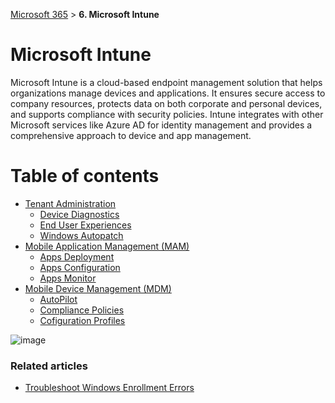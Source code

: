 [Microsoft 365](index.md#microsoft365) > **6. Microsoft Intune**

# Microsoft Intune
Microsoft Intune is a cloud-based endpoint management solution that helps organizations manage devices and applications. It ensures secure access to company resources, protects data on both corporate and personal devices, and supports compliance with security policies. Intune integrates with other Microsoft services like Azure AD for identity management and provides a comprehensive approach to device and app management.

# Table of contents
<!--ts-->
   * [Tenant Administration](m365-6-1-tenant-administration.md)
      * [Device Diagnostics](m365-6-1-tenant-administration.md#device-diagnostics)
      * [End User Experiences](m365-6-1-tenant-administration.md#end-user-experiences)
      * [Windows Autopatch](m365-6-1-tenant-administration.md#windows-autopatch)
   * [Mobile Application Management (MAM)](#mobile-application-management-mam)
      * [Apps Deployment](#apps-deployment)
      * [Apps Configuration](#apps-configuration)
      * [Apps Monitor](#apps-monitor)
   * [Mobile Device Management (MDM)](#mobile-device-management-mdm)
     * [AutoPilot](#local)
     * [Compliance Policies](#public)
     * [Cofiguration Profiles](#public)
<!--te-->

![image](https://github.com/user-attachments/assets/c2686914-8451-4411-9ad1-443a24d7ff0a)


### Related articles
   * [Troubleshoot Windows Enrollment Errors](https://docs.microsoft.com/en-us/troubleshoot/mem/intune/troubleshoot-windows-enrollment-errors)
